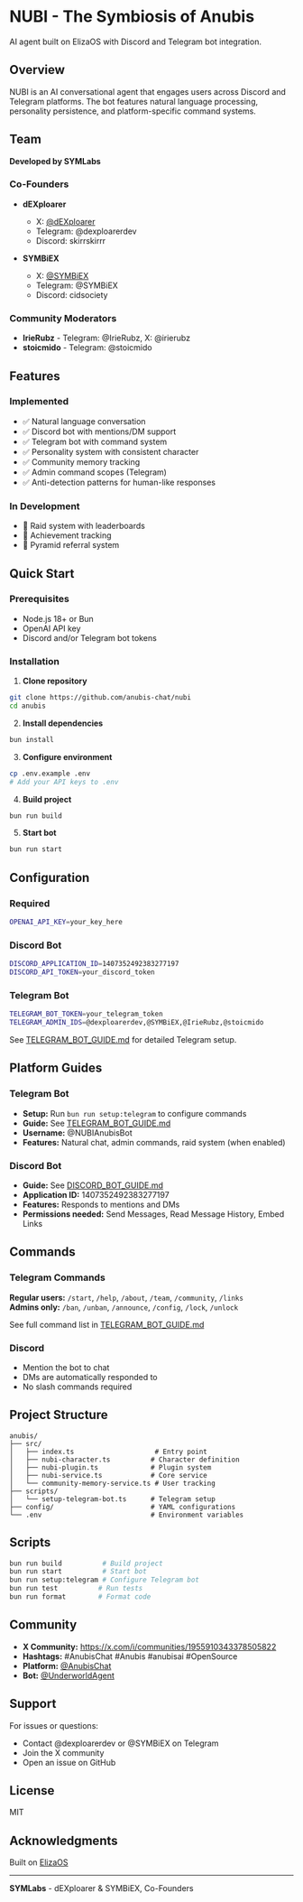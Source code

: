 # NUBI - The Symbiosis of Anubis

AI agent built on ElizaOS with Discord and Telegram bot integration.

## Overview

NUBI is an AI conversational agent that engages users across Discord and Telegram platforms. The bot features natural language processing, personality persistence, and platform-specific command systems.

## Team

**Developed by SYMLabs**

### Co-Founders
- **dEXploarer** 
  - X: [@dEXploarer](https://x.com/dEXploarer)
  - Telegram: @dexploarerdev
  - Discord: skirrskirrr

- **SYMBiEX**
  - X: [@SYMBiEX](https://x.com/SYMBiEX)
  - Telegram: @SYMBiEX
  - Discord: cidsociety

### Community Moderators
- **IrieRubz** - Telegram: @IrieRubz, X: @irierubz
- **stoicmido** - Telegram: @stoicmido

## Features

### Implemented
- ✅ Natural language conversation
- ✅ Discord bot with mentions/DM support
- ✅ Telegram bot with command system
- ✅ Personality system with consistent character
- ✅ Community memory tracking
- ✅ Admin command scopes (Telegram)
- ✅ Anti-detection patterns for human-like responses

### In Development
- 🔧 Raid system with leaderboards
- 🔧 Achievement tracking
- 🔧 Pyramid referral system

## Quick Start

### Prerequisites
- Node.js 18+ or Bun
- OpenAI API key
- Discord and/or Telegram bot tokens

### Installation

1. **Clone repository**
```bash
git clone https://github.com/anubis-chat/nubi
cd anubis
```

2. **Install dependencies**
```bash
bun install
```

3. **Configure environment**
```bash
cp .env.example .env
# Add your API keys to .env
```

4. **Build project**
```bash
bun run build
```

5. **Start bot**
```bash
bun run start
```

## Configuration

### Required
```bash
OPENAI_API_KEY=your_key_here
```

### Discord Bot
```bash
DISCORD_APPLICATION_ID=1407352492383277197
DISCORD_API_TOKEN=your_discord_token
```

### Telegram Bot  
```bash
TELEGRAM_BOT_TOKEN=your_telegram_token
TELEGRAM_ADMIN_IDS=@dexploarerdev,@SYMBiEX,@IrieRubz,@stoicmido
```

See [TELEGRAM_BOT_GUIDE.md](./TELEGRAM_BOT_GUIDE.md) for detailed Telegram setup.

## Platform Guides

### Telegram Bot
- **Setup:** Run `bun run setup:telegram` to configure commands
- **Guide:** See [TELEGRAM_BOT_GUIDE.md](./TELEGRAM_BOT_GUIDE.md)
- **Username:** @NUBIAnubisBot
- **Features:** Natural chat, admin commands, raid system (when enabled)

### Discord Bot
- **Guide:** See [DISCORD_BOT_GUIDE.md](./DISCORD_BOT_GUIDE.md)
- **Application ID:** 1407352492383277197
- **Features:** Responds to mentions and DMs
- **Permissions needed:** Send Messages, Read Message History, Embed Links

## Commands

### Telegram Commands
**Regular users:** `/start`, `/help`, `/about`, `/team`, `/community`, `/links`  
**Admins only:** `/ban`, `/unban`, `/announce`, `/config`, `/lock`, `/unlock`

See full command list in [TELEGRAM_BOT_GUIDE.md](./TELEGRAM_BOT_GUIDE.md)

### Discord
- Mention the bot to chat
- DMs are automatically responded to
- No slash commands required

## Project Structure

```
anubis/
├── src/
│   ├── index.ts                    # Entry point
│   ├── nubi-character.ts          # Character definition
│   ├── nubi-plugin.ts             # Plugin system
│   ├── nubi-service.ts            # Core service
│   └── community-memory-service.ts # User tracking
├── scripts/
│   └── setup-telegram-bot.ts      # Telegram setup
├── config/                        # YAML configurations
└── .env                           # Environment variables
```

## Scripts

```bash
bun run build          # Build project
bun run start          # Start bot
bun run setup:telegram # Configure Telegram bot
bun run test          # Run tests
bun run format        # Format code
```

## Community

- **X Community:** https://x.com/i/communities/1955910343378505822
- **Hashtags:** #AnubisChat #Anubis #anubisai #OpenSource
- **Platform:** [@AnubisChat](https://x.com/AnubisChat)
- **Bot:** [@UnderworldAgent](https://x.com/UnderworldAgent)

## Support

For issues or questions:
- Contact @dexploarerdev or @SYMBiEX on Telegram
- Join the X community
- Open an issue on GitHub

## License

MIT

## Acknowledgments

Built on [ElizaOS](https://github.com/elizaos/elizaos)

---

**SYMLabs** - dEXploarer & SYMBiEX, Co-Founders